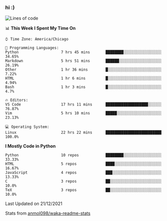 ### hi :)

<!--START_SECTION:waka-->
![Lines of code](https://img.shields.io/badge/From%20Hello%20World%20I%27ve%20Written-681%20Thousand%20lines%20of%20code-blue)

📊 **This Week I Spent My Time On** 

```text
⌚︎ Time Zone: America/Chicago

💬 Programming Languages: 
Python                   7 hrs 45 mins       ████████░░░░░░░░░░░░░░░░░   34.65% 
Markdown                 5 hrs 51 mins       ██████░░░░░░░░░░░░░░░░░░░   26.19% 
Other                    1 hr 36 mins        █░░░░░░░░░░░░░░░░░░░░░░░░   7.22% 
HTML                     1 hr 6 mins         █░░░░░░░░░░░░░░░░░░░░░░░░   4.94% 
Bash                     1 hr 3 mins         █░░░░░░░░░░░░░░░░░░░░░░░░   4.7%

🔥 Editors: 
VS Code                  17 hrs 11 mins      ███████████████████░░░░░░   76.87% 
Vim                      5 hrs 10 mins       █████░░░░░░░░░░░░░░░░░░░░   23.13%

💻 Operating System: 
Linux                    22 hrs 22 mins      █████████████████████████   100.0%

```

**I Mostly Code in Python** 

```text
Python                   10 repos            ████████░░░░░░░░░░░░░░░░░   33.33% 
HTML                     5 repos             ████░░░░░░░░░░░░░░░░░░░░░   16.67% 
JavaScript               4 repos             ███░░░░░░░░░░░░░░░░░░░░░░   13.33% 
C                        3 repos             ██░░░░░░░░░░░░░░░░░░░░░░░   10.0% 
TeX                      3 repos             ██░░░░░░░░░░░░░░░░░░░░░░░   10.0%

```



 Last Updated on 21/12/2021
<!--END_SECTION:waka-->

Stats from [anmol098/waka-readme-stats](https://github.com/anmol098/waka-readme-stats)